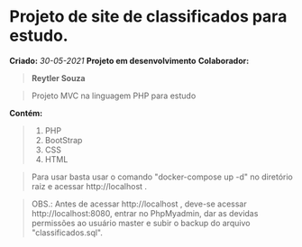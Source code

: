 # Projeto de site de classificados para estudo.

**Criado:** *30-05-2021*
**Projeto em desenvolvimento**
**Colaborador:** 
>**Reytler Souza**

>Projeto MVC na linguagem PHP para estudo

**Contém:**
>1. PHP
>2. BootStrap
>3. CSS
>4. HTML

> Para usar basta usar o comando "docker-compose up -d" no diretório raiz e acessar http://localhost .

> OBS.: Antes de acessar http://localhost , deve-se acessar http://localhost:8080, entrar no PhpMyadmin, dar as devidas permissões ao usuário master e subir o backup do arquivo "classificados.sql".